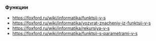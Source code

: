 ### Функции

* https://foxford.ru/wiki/informatika/funktsii-v-s
* https://foxford.ru/wiki/informatika/vozvrat-znacheniy-iz-funktsii-v-s
* https://foxford.ru/wiki/informatika/rekursiya-v-s
* https://foxford.ru/wiki/informatika/funktsii-s-parametrami-v-s
